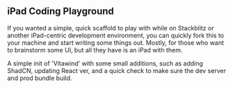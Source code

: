 ## iPad Coding Playground

If you wanted a simple, quick scaffold to play with while on Stackblitz or another iPad-centric development environment, you can quickly fork this to your machine and start writing some things out. Mostly, for those who want to brainstorm some UI, but all they have is an iPad with them.

A simple init of 'Vitawind' with some small additions, such as adding ShadCN, updating React ver, and a quick check to make sure the dev server and prod bundle build.

